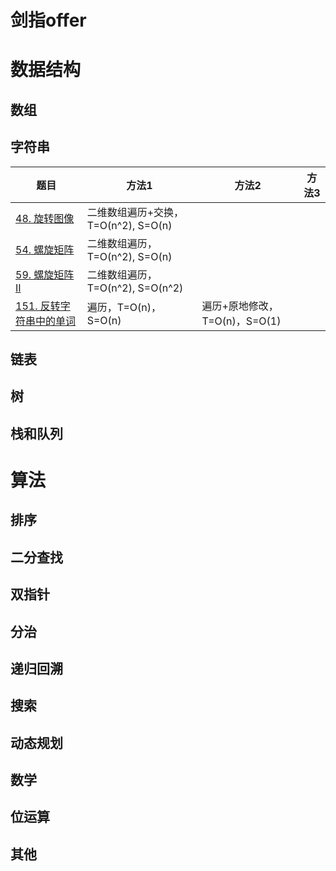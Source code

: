 # 剑指offer

# 数据结构
## 数组

## 字符串
题目|方法1|方法2|方法3
---|---|---|---
[48. 旋转图像](Leetcode/48.cpp)|二维数组遍历+交换，T=O(n^2), S=O(n)
[54. 螺旋矩阵](Leetcode/54.cpp)|二维数组遍历，T=O(n^2), S=O(n)
[59. 螺旋矩阵 II](Leetcode/59.cpp)|二维数组遍历，T=O(n^2), S=O(n^2)
[151. 反转字符串中的单词](Leetcode/151.cpp)|遍历，T=O(n)，S=O(n)|遍历+原地修改，T=O(n)，S=O(1)

## 链表
## 树
## 栈和队列


# 算法
## 排序
## 二分查找
## 双指针
## 分治
## 递归回溯
## 搜索
## 动态规划
## 数学
## 位运算
## 其他


